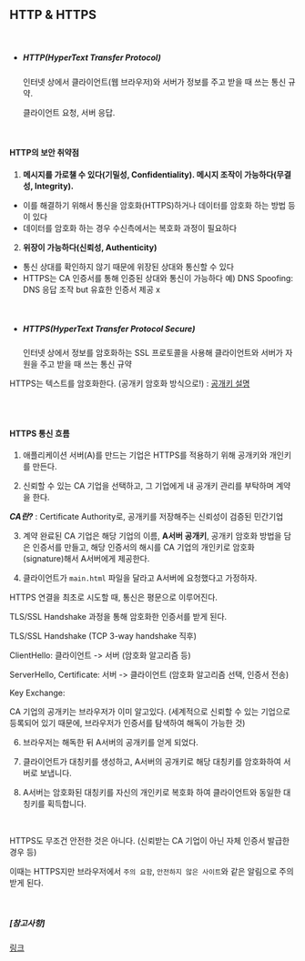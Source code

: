 ## HTTP & HTTPS

<br>

- ##### HTTP(HyperText Transfer Protocol)

  인터넷 상에서 클라이언트(웹 브라우저)와 서버가 정보를 주고 받을 때 쓰는 통신 규약.
  
  클라이언트 요청, 서버 응답.

<br>

#### HTTP의 보안 취약점

1. **메시지를 가로챌 수 있다(기밀성, Confidentiality). 메시지 조작이 가능하다(무결성, Integrity).**

- 이를 해결하기 위해서 통신을 암호화(HTTPS)하거나 데이터를 암호화 하는 방법 등이 있다
- 데이터를 암호화 하는 경우 수신측에서는 복호화 과정이 필요하다

2. **위장이 가능하다(신뢰성, Authenticity)**

- 통신 상대를 확인하지 않기 때문에 위장된 상대와 통신할 수 있다
- HTTPS는 CA 인증서를 통해 인증된 상대와 통신이 가능하다
예) DNS Spoofing: DNS 응답 조작 but 유효한 인증서 제공 x

<br>

- ##### HTTPS(HyperText Transfer Protocol Secure)

  인터넷 상에서 정보를 암호화하는 SSL 프로토콜을 사용해 클라이언트와 서버가 자원을 주고 받을 때 쓰는 통신 규약

HTTPS는 텍스트를 암호화한다. (공개키 암호화 방식으로!) : [공개키 설명](https://github.com/kim6394/tech-interview-for-developer/blob/master/Computer%20Science/Network/%EB%8C%80%EC%B9%AD%ED%82%A4%20%26%20%EA%B3%B5%EA%B0%9C%ED%82%A4.md)

<br>

<br>

#### HTTPS 통신 흐름

1. 애플리케이션 서버(A)를 만드는 기업은 HTTPS를 적용하기 위해 공개키와 개인키를 만든다.

2. 신뢰할 수 있는 CA 기업을 선택하고, 그 기업에게 내 공개키 관리를 부탁하며 계약을 한다.

**_CA란?_** : Certificate Authority로, 공개키를 저장해주는 신뢰성이 검증된 민간기업

3. 계약 완료된 CA 기업은 해당 기업의 이름, **A서버 공개키**, 공개키 암호화 방법을 담은 인증서를 만들고, 해당 인증서의 해시를 CA 기업의 개인키로 암호화 (signature)해서 A서버에게 제공한다.

5. 클라이언트가 `main.html` 파일을 달라고 A서버에 요청했다고 가정하자.
   
HTTPS 연결을 최초로 시도할 때, 통신은 평문으로 이루어진다.

TLS/SSL Handshake 과정을 통해 암호화한 인증서를 받게 된다.

TLS/SSL Handshake (TCP 3-way handshake 직후)

ClientHello: 클라이언트 -> 서버 (암호화 알고리즘 등)

ServerHello, Certificate: 서버 -> 클라이언트 (암호화 알고리즘 선택, 인증서 전송)

Key Exchange: 

CA 기업의 공개키는 브라우저가 이미 알고있다. (세계적으로 신뢰할 수 있는 기업으로 등록되어 있기 때문에, 브라우저가 인증서를 탐색하여 해독이 가능한 것)

6. 브라우저는 해독한 뒤 A서버의 공개키를 얻게 되었다.

7. 클라이언트가 대칭키를 생성하고, A서버의 공개키로 해당 대칭키를 암호화하여 서버로 보냅니다.

8. A서버는 암호화된 대칭키를 자신의 개인키로 복호화 하여 클라이언트와 동일한 대칭키를 획득합니다.

<br>

HTTPS도 무조건 안전한 것은 아니다. (신뢰받는 CA 기업이 아닌 자체 인증서 발급한 경우 등)

이때는 HTTPS지만 브라우저에서 `주의 요함`, `안전하지 않은 사이트`와 같은 알림으로 주의 받게 된다.

<br>

##### [참고사항]

[링크](https://jeong-pro.tistory.com/89)
